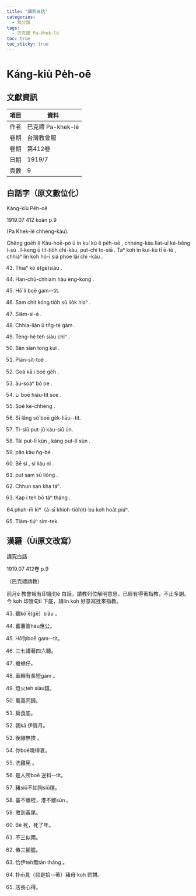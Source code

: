 ```yaml
---
title: "講究白話"
categories:
  - 無分類
tags:
  - 巴克禮 Pa-khek-lé
toc: true
toc_sticky: true
---
```


# Káng-kiù Pe̍h-oē

## 文獻資訊

| 項目 | 資料 |
|---|---|
| 作者 | 巴克禮 Pa-khek-lé |
| 卷期 | 台灣教會報 |
| 卷期 | 第412卷 |
| 日期 | 1919/7 |
| 頁數 | 9 |

## 白話字（原文數位化）

Káng-kiù Pe̍h-oē

1919.07 412 koàn p.9

(Pa Khek-lé chhéng-kàu).

Chêng goe̍h ê Kàu-hoē-pò ū ìn kuí kù ê pe̍h-oē , chhéng-kàu lia̍t-uī ké-bêng ì-sù . I-keng ū tit-tio̍h chí-kàu, put-chí to-siā . Taⁿ koh ìn kuí-kù tī ē-té , chhiáⁿ lín koh hó-ì siá phoe lâi chí -kàu .

43. Thiaⁿ kó͘ ē(gē)siàu .

44. Han-chû-chhiam hàu èng-kong .

45. Hō͘ lí boē gam--tit.

46. Sam chit kóng tio̍h sù lio̍k hiaⁿ .

47. Siâm-si-á .

48. Chhia-lián ū tn̂g-té gám .

49. Teng-hé teh siàu chîⁿ .

50. Bān sian tong kui .

51. Pián-si̍t-toé .

52. Goá kā i boé ge̍h .

53. āu-soàⁿ bô oe .

54. Lí boē hiáu-tit soe .

55. Soé ke-chhèng .

56. Sī lâng só͘ boē ge̍k-liāu--tit.

57. Ti-siū put-jû káu-siū ún.

58. Tâi put-lī kùn , káng put-lī sùn .

59. pān kàu n̂g-bé .

60. Bē sí , sí liáu nî .

61. put sam sū lióng .

62. Chhun san kha táⁿ.

63. Kap i teh bô táⁿ tháng .

64.phah-m̄ kìⁿ（á-sī khioh-tio̍h)ti-bú koh hoa̍t piáⁿ.

65. Tiàm-tiúⁿ sim-tek.

## 漢羅（Ùi原文改寫）

講究白話

1919.07 412卷 p.9

（巴克禮請教）

前月ê 教會報有印幾句ê 白話，請教列位解明意思，已經有得著指教，不止多謝。今 koh 印幾句tī 下底，請lín koh 好意寫批來指教。

43. 聽kó͘ ē(gē）siàu 。

44. 蕃薯簽hàu應公。

45. Hō͘你boē gam--tit。

46. 三七講著四六聽。

47. 蟾蜍仔。

48. 車輪有長短gám 。

49. 燈火teh siàu錢。

50. 萬善同歸。

51. 扁食底。

52. 我kā 伊買月。

53. 後線無挨 。

54. 你boē曉得衰。

55. 洗雞筅 。

56. 是人所boē 逆料--tit。

57. 豬siū不如狗siū穩。

58. 臺不離棍，港不離sùn 。

59. 敗到黃尾。

60. Bē 死，死了年。

61. 不三似兩。

62. 偆三腳膽。

63. 佮伊teh無tán tháng 。

64. 扑m̄見（抑是拾--著）豬母 koh 罰餅。

65. 店長心得。
